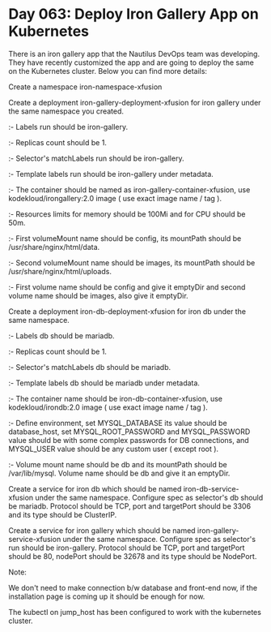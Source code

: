 # Day 063: Deploy Iron Gallery App on Kubernetes
There is an iron gallery app that the Nautilus DevOps team was developing. They have recently customized the app and are going to deploy the same on the Kubernetes cluster. Below you can find more details:



Create a namespace iron-namespace-xfusion

Create a deployment iron-gallery-deployment-xfusion for iron gallery under the same namespace you created.

:- Labels run should be iron-gallery.

:- Replicas count should be 1.

:- Selector's matchLabels run should be iron-gallery.

:- Template labels run should be iron-gallery under metadata.

:- The container should be named as iron-gallery-container-xfusion, use kodekloud/irongallery:2.0 image ( use exact image name / tag ).

:- Resources limits for memory should be 100Mi and for CPU should be 50m.

:- First volumeMount name should be config, its mountPath should be /usr/share/nginx/html/data.

:- Second volumeMount name should be images, its mountPath should be /usr/share/nginx/html/uploads.

:- First volume name should be config and give it emptyDir and second volume name should be images, also give it emptyDir.

Create a deployment iron-db-deployment-xfusion for iron db under the same namespace.

:- Labels db should be mariadb.

:- Replicas count should be 1.

:- Selector's matchLabels db should be mariadb.

:- Template labels db should be mariadb under metadata.

:- The container name should be iron-db-container-xfusion, use kodekloud/irondb:2.0 image ( use exact image name / tag ).

:- Define environment, set MYSQL_DATABASE its value should be database_host, set MYSQL_ROOT_PASSWORD and MYSQL_PASSWORD value should be with some complex passwords for DB connections, and MYSQL_USER value should be any custom user ( except root ).

:- Volume mount name should be db and its mountPath should be /var/lib/mysql. Volume name should be db and give it an emptyDir.

Create a service for iron db which should be named iron-db-service-xfusion under the same namespace. Configure spec as selector's db should be mariadb. Protocol should be TCP, port and targetPort should be 3306 and its type should be ClusterIP.

Create a service for iron gallery which should be named iron-gallery-service-xfusion under the same namespace. Configure spec as selector's run should be iron-gallery. Protocol should be TCP, port and targetPort should be 80, nodePort should be 32678 and its type should be NodePort.


Note:


We don't need to make connection b/w database and front-end now, if the installation page is coming up it should be enough for now.

The kubectl on jump_host has been configured to work with the kubernetes cluster.





